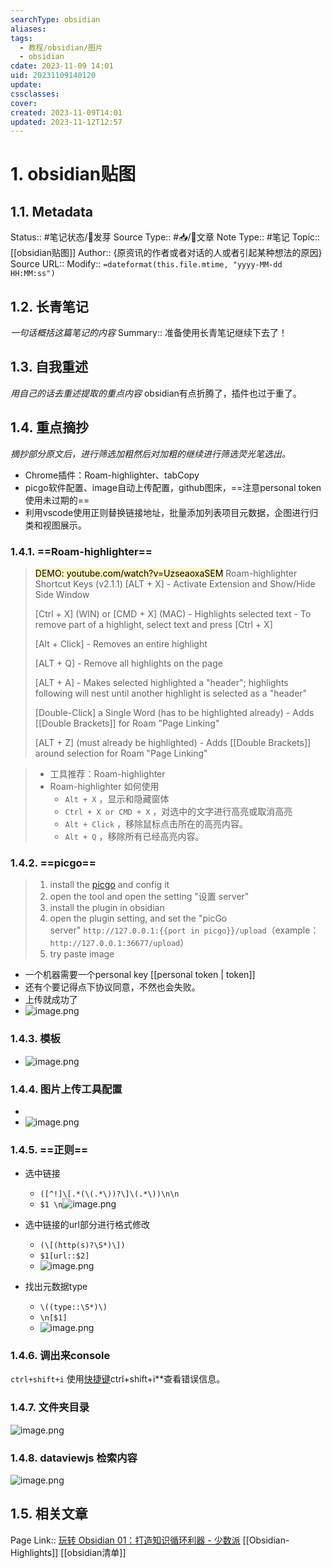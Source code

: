 ```yaml
---
searchType: obsidian
aliases: 
tags:
  - 教程/obsidian/图片
  - obsidian
cdate: 2023-11-09 14:01
uid: 20231109140120
update: 
cssclasses: 
cover: 
created: 2023-11-09T14:01
updated: 2023-11-12T12:57
---
```

# 1. obsidian贴图

## 1.1. Metadata
Status::    #笔记状态/🌱发芽
Source Type::  #📥/📰️文章
Note Type::  #笔记
Topic:: [[obsidian贴图]]
Author:: {原资讯的作者或者对话的人或者引起某种想法的原因}
Source URL:: 
Modify:: `=dateformat(this.file.mtime, "yyyy-MM-dd HH:MM:ss")`

## 1.2. 长青笔记
*一句话概括这篇笔记的内容*
Summary:: 准备使用长青笔记继续下去了！

## 1.3. 自我重述
*用自己的话去重述提取的重点内容*
obsidian有点折腾了，插件也过于重了。

## 1.4. 重点摘抄
*摘抄部分原文后，进行筛选加粗然后对加粗的继续进行筛选荧光笔选出。*

- Chrome插件：Roam-highlighter、tabCopy
- picgo软件配置、image自动上传配置，github图床，==注意personal token使用未过期的==
- 利用vscode使用正则替换链接地址，批量添加列表项目元数据，企图进行归类和视图展示。

### 1.4.1. ==Roam-highlighter==

><mark style="background: #FFF3A3A6;">DEMO: youtube.com/watch?v=UzseaoxaSEM</mark>
	Roam-highlighter Shortcut Keys (v2.1.1)
	[ALT + X] - Activate Extension and Show/Hide Side Window
>
> [Ctrl + X] (WIN) or [CMD + X] (MAC) - Highlights selected text - To remove part of a highlight, select text and press [Ctrl + X]
>
> [Alt + Click] - Removes an entire highlight
>
> [ALT + Q] - Remove all highlights on the page
>
> [ALT + A] - Makes selected highlighted a "header"; highlights following will nest until another highlight is selected as a "header"
>
> [Double-Click] a Single Word (has to be highlighted already) - Adds [[Double Brackets]] for Roam "Page Linking"
>
> [ALT + Z] (must already be highlighted) - Adds [[Double Brackets]] around selection for Roam "Page Linking"


> 
> - 工具推荐：Roam-highlighter
> - Roam-highlighter 如何使用
>   - `Alt + X` ，显示和隐藏窗体
>   - `Ctrl + X or CMD + X` ，对选中的文字进行高亮或取消高亮
>   - `Alt + Click` ，移除鼠标点击所在的高亮内容。
>   - `Alt + Q` ，移除所有已经高亮内容。

### 1.4.2. ==picgo==
> 1. install the [picgo](https://github.com/Molunerfinn/PicGo) and config it
> 2. open the tool and open the setting "设置 server"
> 3. install the plugin in obsidian
> 4. open the plugin setting, and set the "picGo server" `http://127.0.0.1:{{port in picgo}}/upload`（example：`http://127.0.0.1:36677/upload`）
> 5. try paste image

* 一个机器需要一个personal key [[personal token | token]]
* 还有个要记得点下协议同意，不然也会失败。
* 上传就成功了
* ![image.png](https://raw.githubusercontent.com/zaggerj/obsidian_picgo/main/obsidian20231109213618.png)
### 1.4.3. 模板


* ![image.png](https://raw.githubusercontent.com/zaggerj/obsidian_picgo/main/obsidian/pic20231108132000.png)
### 1.4.4. 图片上传工具配置 
  * 
  * ![image.png](https://raw.githubusercontent.com/zaggerj/obsidian_picgo/main/obsidian/pic20231108112226.png)



### 1.4.5. ==正则==
* 选中链接
	* `([^!]\[.*(\(.*\))?\]\(.*\))\n\n`
	* `$1 \n`![image.png](https://raw.githubusercontent.com/zaggerj/obsidian_picgo/main/obsidian20231109114412.png)

* 选中链接的url部分进行格式修改
	* `(\[(http(s)?\S*)\])`
	* `$1[url::$2]`
	* ![image.png](https://raw.githubusercontent.com/zaggerj/obsidian_picgo/main/obsidian/pic20231108191707.png)
*  找出元数据type
	* `\((type::\S*)\)`
	* `\n[$1]`
	* ![image.png](https://raw.githubusercontent.com/zaggerj/obsidian_picgo/main/obsidian/pic20231108183631.png)
### 1.4.6. 调出来console
`ctrl+shift+i`
使用[快捷键](https://www.zhihu.com/search?q=%E5%BF%AB%E6%8D%B7%E9%94%AE&search_source=Entity&hybrid_search_source=Entity&hybrid_search_extra=%7B%22sourceType%22%3A%22answer%22%2C%22sourceId%22%3A3097956845%7D)ctrl+shift+i**查看错误信息。

### 1.4.7. 文件夹目录
![image.png](https:cdn.jsdelivr.net/gh/zaggerj/obsidian_picgo/obsidian/20231110144326.png)
### 1.4.8. dataviewjs 检索内容

![image.png](https://raw.githubusercontent.com/zaggerj/obsidian_picgo/main/obsidian20231112125644.png)

## 1.5. 相关文章
Page Link::  [玩转 Obsidian 01：打造知识循环利器 - 少数派](https://sspai.com/post/62414) [[Obsidian-Highlights]]
[[obsidian清单]]

